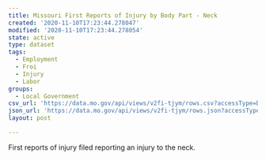 ```yaml
---
title: Missouri First Reports of Injury by Body Part - Neck
created: '2020-11-10T17:23:44.278047'
modified: '2020-11-10T17:23:44.278054'
state: active
type: dataset
tags:
  - Employment
  - Froi
  - Injury
  - Labor
groups:
  - Local Government
csv_url: 'https://data.mo.gov/api/views/v2fi-tjym/rows.csv?accessType=DOWNLOAD'
json_url: 'https://data.mo.gov/api/views/v2fi-tjym/rows.json?accessType=DOWNLOAD'
layout: post

---
```

First reports of injury filed reporting an injury to the neck.
